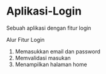 # Aplikasi-Login
Sebuah aplikasi dengan fitur login

Alur Fitur Login
1. Memasukkan email dan password
2. Memvalidasi masukan
3. Menampilkan halaman home
